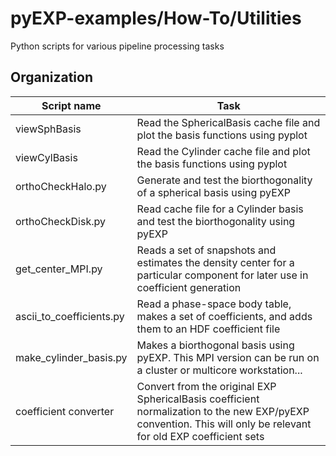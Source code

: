 # pyEXP-examples/How-To/Utilities

Python scripts for various pipeline processing tasks

## Organization

| Script name    | Task        |
| ---            | ---         |
| viewSphBasis   | Read the SphericalBasis cache file and plot the basis functions using pyplot |
| viewCylBasis   | Read the Cylinder cache file and plot the basis functions using pyplot |
| orthoCheckHalo.py | Generate and test the biorthogonality of a spherical basis using pyEXP |
| orthoCheckDisk.py | Read cache file for a Cylinder basis and test the biorthogonality using pyEXP |
| get_center_MPI.py | Reads a set of snapshots and estimates the density center for a particular component for later use in coefficient generation |
| ascii_to_coefficients.py | Read a phase-space body table, makes a set of coefficients, and adds them to an HDF coefficient file |
| make_cylinder_basis.py | Makes a biorthogonal basis using pyEXP.  This MPI version can be run on a cluster or multicore workstation... |
| coefficient converter | Convert from the original EXP SphericalBasis coefficient normalization to the new EXP/pyEXP convention.  This will only be relevant for old EXP coefficient sets |
